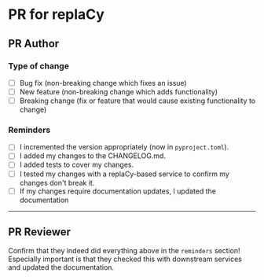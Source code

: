# PR for replaCy

## PR Author

### Type of change

<!--- What types of changes does your code introduce? Replace ` ` (space) with an `x` in all the boxes that apply: -->
- [ ] Bug fix (non-breaking change which fixes an issue)
- [ ] New feature (non-breaking change which adds functionality)
- [ ] Breaking change (fix or feature that would cause existing functionality to change)

### Reminders

- [ ] I incremented the version appropriately (now in `pyproject.toml`).
- [ ] I added my changes to the CHANGELOG.md.
- [ ] I added tests to cover my changes.
- [ ] I tested my changes with a replaCy-based service to confirm my changes don't break it.
- [ ] If my changes require documentation updates, I updated the documentation

----

## PR Reviewer

Confirm that they indeed did everything above in the `reminders` section! Especially important is that they checked this with downstream services and updated the documentation.
